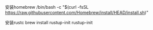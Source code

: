 安装homebrew
/bin/bash -c "$(curl -fsSL https://raw.githubusercontent.com/Homebrew/install/HEAD/install.sh)"

安装rustc
brew install rustup-init
rustup-init
